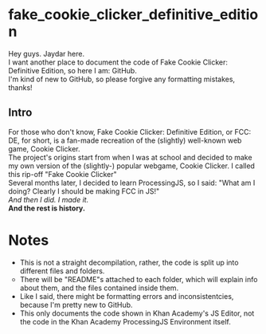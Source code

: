 <h1>fake_cookie_clicker_definitive_edition</h1>
<p>Hey guys. Jaydar here.
<br>I want another place to document the code of Fake Cookie Clicker: Definitive Edition, so here I am: GitHub.
<br>I'm kind of new to GitHub, so please forgive any formatting mistakes, thanks!</p>

<h2>Intro</h2>
<p>For those who don't know, Fake Cookie Clicker: Definitive Edition, or FCC: DE, for short, is a fan-made recreation of the (slightly) well-known web game, Cookie Clicker.
<br>The project's origins start from when I was at school and decided to make my own version of the (slightly-) popular webgame, Cookie Clicker. I called this rip-off "Fake Cookie Clicker"
<br>Several months later, I decided to learn ProcessingJS, so I said: "What am I doing? Clearly I should be making FCC in JS!"
<br><em>And then I did. I made it.</em>
  <br><strong>And the rest is history.</strong></p>

<h1>Notes</h1>
<ul>
  <li>This is not a straight decompilation, rather, the code is split up into different files and folders.</li>
  <li type = "circle">There will be "README"s attached to each folder, which will explain info about them, and the files contained inside them.</li>
  <li>Like I said, there might be formatting errors and inconsistentcies, because I'm pretty new to GitHub.</li>
  <li>This only documents the code shown in Khan Academy's JS Editor, not the code in the Khan Academy ProcessingJS Environment itself.</li>
</ul>

